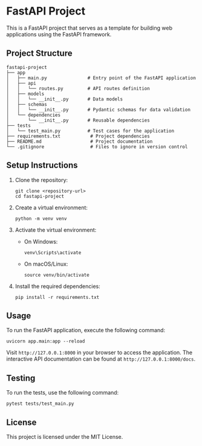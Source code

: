 # FastAPI Project

This is a FastAPI project that serves as a template for building web applications using the FastAPI framework.

## Project Structure

```
fastapi-project
├── app
│   ├── main.py               # Entry point of the FastAPI application
│   ├── api
│   │   └── routes.py         # API routes definition
│   ├── models
│   │   └── __init__.py       # Data models
│   ├── schemas
│   │   └── __init__.py       # Pydantic schemas for data validation
│   └── dependencies
│       └── __init__.py       # Reusable dependencies
├── tests
│   └── test_main.py          # Test cases for the application
├── requirements.txt           # Project dependencies
├── README.md                  # Project documentation
└── .gitignore                 # Files to ignore in version control
```

## Setup Instructions

1. Clone the repository:
   ```
   git clone <repository-url>
   cd fastapi-project
   ```

2. Create a virtual environment:
   ```
   python -m venv venv
   ```

3. Activate the virtual environment:
   - On Windows:
     ```
     venv\Scripts\activate
     ```
   - On macOS/Linux:
     ```
     source venv/bin/activate
     ```

4. Install the required dependencies:
   ```
   pip install -r requirements.txt
   ```

## Usage

To run the FastAPI application, execute the following command:
```
uvicorn app.main:app --reload
```

Visit `http://127.0.0.1:8000` in your browser to access the application. The interactive API documentation can be found at `http://127.0.0.1:8000/docs`.

## Testing

To run the tests, use the following command:
```
pytest tests/test_main.py
```

## License

This project is licensed under the MIT License.